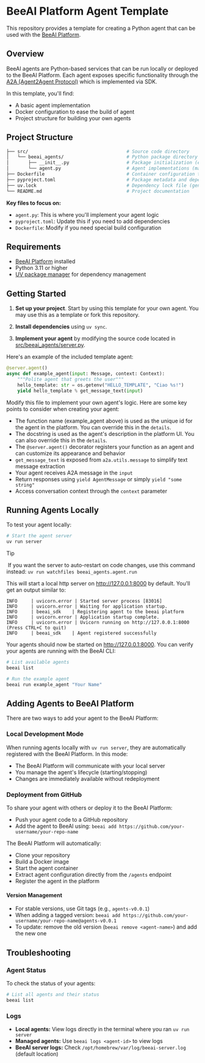 # BeeAI Platform Agent Template

This repository provides a template for creating a Python agent that can be used with the [BeeAI Platform](https://docs.beeai.dev).

## Overview

BeeAI agents are Python-based services that can be run locally or deployed to the BeeAI Platform. Each agent exposes specific functionality through the [A2A (Agent2Agent Protocol)](https://github.com/a2aproject/A2A) which is implemented via SDK.

In this template, you'll find:
- A basic agent implementation
- Docker configuration to ease the build of agent
- Project structure for building your own agents

## Project Structure

```sh
├── src/                                    # Source code directory
│   └── beeai_agents/                       # Python package directory
│       ├── __init__.py                     # Package initialization (empty)
│       └── agent.py                        # Agent implementations (main file you'll modify)
├── Dockerfile                              # Container configuration to build the agent
├── pyproject.toml                          # Package metadata and dependencies
├── uv.lock                                 # Dependency lock file (generated by UV)
└── README.md                               # Project documentation
```

**Key files to focus on:**

- `agent.py`: This is where you'll implement your agent logic
- `pyproject.toml`: Update this if you need to add dependencies
- `Dockerfile`: Modify if you need special build configuration

## Requirements

- [BeeAI Platform](https://docs.beeai.dev/introduction/quickstart) installed
- Python 3.11 or higher
- [UV package manager](https://docs.astral.sh/uv/) for dependency management

## Getting Started

1. **Set up your project**. Start by using this template for your own agent. You may use this as a template or fork this repository.

2. **Install dependencies** using `uv sync`.

3. **Implement your agent** by modifying the source code located in [src/beeai_agents/server.py](src/beeai_agents/agent.py).

Here's an example of the included template agent:

```py
@server.agent()
async def example_agent(input: Message, context: Context):
    """Polite agent that greets the user"""
    hello_template: str = os.getenv("HELLO_TEMPLATE", "Ciao %s!")
    yield hello_template % get_message_text(input)
```

Modify this file to implement your own agent's logic. Here are some key points to consider when creating your agent:
- The function name (example_agent above) is used as the unique id for the agent in the platform. You can override this in the `details`.
- The docstring is used as the agent's description in the platform UI. You can also override this in the `details`.
- The `@server.agent()` decorator registers your function as an agent and can customize its appearance and behavior
- `get_message_text` is exposed from `a2a.utils.message` to simplify text message extraction
- Your agent receives A2A message in the `input`
- Return responses using `yield AgentMessage` or simply `yield "some string"`
- Access conversation context through the `context` parameter


## Running Agents Locally

To test your agent locally:

```sh
# Start the agent server
uv run server
```

> [!TIP]
> If you want the server to auto-restart on code changes, use this command instead: `uv run watchfiles beeai_agents.agent.run`

This will start a local http server on http://127.0.0.1:8000 by default. You'll get an output similar to:

```
INFO     | uvicorn.error | Started server process [83016]
INFO     | uvicorn.error | Waiting for application startup.
INFO     | beeai_sdk    | Registering agent to the beeai platform
INFO     | uvicorn.error | Application startup complete.
INFO     | uvicorn.error | Uvicorn running on http://127.0.0.1:8000 (Press CTRL+C to quit)
INFO     | beeai_sdk    | Agent registered successfully
```

Your agents should now be started on http://127.0.0.1:8000. You can verify your agents are running with the BeeAI CLI:

```sh
# List available agents
beeai list

# Run the example agent
beeai run example_agent "Your Name"
```

## Adding Agents to BeeAI Platform

There are two ways to add your agent to the BeeAI Platform:

### Local Development Mode

When running agents locally with `uv run server`, they are automatically registered with the BeeAI Platform. In this mode:
- The BeeAI Platform will communicate with your local server
- You manage the agent's lifecycle (starting/stopping)
- Changes are immediately available without redeployment

### Deployment from GitHub

To share your agent with others or deploy it to the BeeAI Platform:

- Push your agent code to a GitHub repository
- Add the agent to BeeAI using: `beeai add https://github.com/your-username/your-repo-name`

The BeeAI Platform will automatically:
- Clone your repository
- Build a Docker image
- Start the agent container
- Extract agent configuration directly from the `/agents` endpoint
- Register the agent in the platform

#### Version Management

- For stable versions, use Git tags (e.g., `agents-v0.0.1`)
- When adding a tagged version: `beeai add https://github.com/your-username/your-repo-name@agents-v0.0.1`
- To update: remove the old version (`beeai remove <agent-name>`) and add the new one

## Troubleshooting

### Agent Status

To check the status of your agents:

```sh
# List all agents and their status
beeai list
```

### Logs

- **Local agents:** View logs directly in the terminal where you ran `uv run server`
- **Managed agents:** Use `beeai logs <agent-id>` to view logs
- **BeeAI server logs:** Check `/opt/homebrew/var/log/beeai-server.log` (default location)
